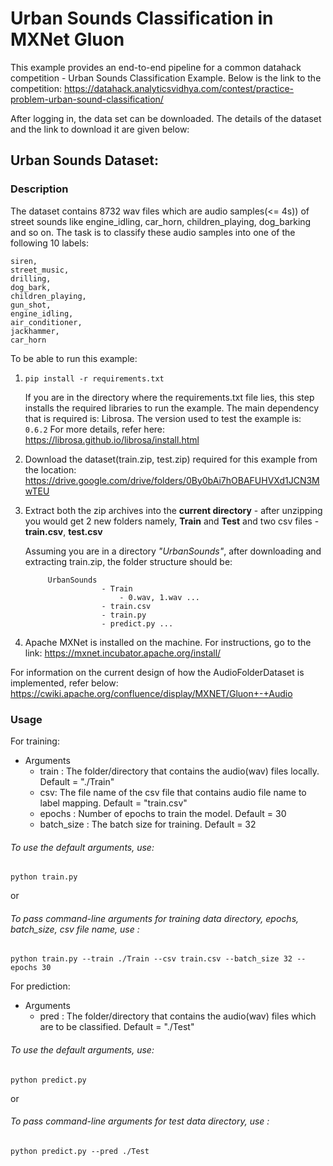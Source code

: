# Urban Sounds Classification in MXNet Gluon

This example provides an end-to-end pipeline for a common datahack competition - Urban Sounds Classification Example.
Below is the link to the competition:
https://datahack.analyticsvidhya.com/contest/practice-problem-urban-sound-classification/

After logging in, the data set can be downloaded.
The details of the dataset and the link to download it are given below:


## Urban Sounds Dataset:
### Description
  The dataset contains 8732 wav files which are audio samples(<= 4s)) of street sounds like engine_idling, car_horn, children_playing, dog_barking and so on.
  The task is to classify these audio samples into one of the following 10 labels:
  ```
  siren,
  street_music,
  drilling,
  dog_bark,
  children_playing,
  gun_shot,
  engine_idling,
  air_conditioner,
  jackhammer,
  car_horn
  ```

To be able to run this example:

1. `pip install -r requirements.txt`

    If you are in the directory where the requirements.txt file lies,
    this step installs the required libraries to run the example.
    The main dependency that is required is: Librosa. 
    The version used to test the example is: `0.6.2`
    For more details, refer here:
https://librosa.github.io/librosa/install.html

2. Download the dataset(train.zip, test.zip) required for this example from the location:
https://drive.google.com/drive/folders/0By0bAi7hOBAFUHVXd1JCN3MwTEU

3. Extract both the zip archives into the **current directory** - after unzipping you would get 2 new folders namely,
   **Train** and **Test** and two csv files - **train.csv**, **test.csv**

   Assuming you are in a directory *"UrbanSounds"*, after downloading and extracting train.zip, the folder structure should be:
   
   ```
        UrbanSounds        
                    - Train
                        - 0.wav, 1.wav ...
                    - train.csv
                    - train.py
                    - predict.py ...
    ```

4. Apache MXNet is installed on the machine. For instructions, go to the link: https://mxnet.incubator.apache.org/install/



For information on the current design of how the AudioFolderDataset is implemented, refer below:
https://cwiki.apache.org/confluence/display/MXNET/Gluon+-+Audio

### Usage 

For training:

- Arguments
  - train : The folder/directory that contains the audio(wav) files locally. Default = "./Train"
  - csv: The file name of the csv file that contains audio file name to label mapping. Default = "train.csv"
  - epochs : Number of epochs to train the model. Default = 30
  - batch_size : The batch size for training. Default = 32


###### To use the default arguments, use:
```
python train.py
``` 
or

###### To pass command-line arguments for training data directory, epochs, batch_size, csv file name, use :
```
python train.py --train ./Train --csv train.csv --batch_size 32 --epochs 30 
```

For prediction:

- Arguments
  - pred : The folder/directory that contains the audio(wav) files which are to be classified. Default = "./Test"


###### To use the default arguments, use:
```
python predict.py
``` 
or

###### To pass command-line arguments for test data directory, use :
```
python predict.py --pred ./Test
```